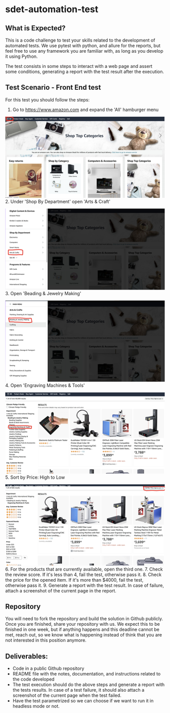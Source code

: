 # sdet-automation-test
## What is Expected?
This is a code challenge to test your skills related to the development of automated tests. We use pytest with python, 
and allure for the reports, but feel free to use any framework you are familiar with, as long as you develop it using 
Python. 

The test consists in some steps to interact with a web page and assert some conditions, generating a report with the test result after the execution.

## Test Scenario - Front End test
For this test you should follow the steps:
1. Go to https://www.amazon.com and expand the 'All' hamburger menu

![](./imgs/img_1.jpg)
2. Under 'Shop By Department' open 'Arts & Craft'

![](./imgs/img_2.jpg)
3. Open 'Beading & Jewelry Making'

![](./imgs/img_3.jpg)
4. Open 'Engraving Machines & Tools'

![](./imgs/img_4.jpg)
5. Sort by Price: High to Low

![](./imgs/img_5.jpg)
6. For the products that are currently available, open the third one.
7. Check the review score. If it's less than 4, fail the test, otherwise pass it.
8. Check the price for the opened item. If it's more than $4000, fail the test, otherwise pass it.
9. Generate a report with the test result. In case of failure, attach a screenshot of the current page in the report.

## Repository
You will need to fork the repository and build the solution in Github publicly. Once you are finished, share your
repository with us. We expect this to be finished in one week, but if anything happens and this deadline cannot be met, 
reach out, so we know what is happening instead of think that you are not interested in this position anymore. 

## Deliverables:
* Code in a public Github repository
* README file with the notes, documentation, and instructions related to the code developed
* The test execution should do the above steps and generate a report with the tests results. In case of a test failure, it should also attach a screenshot of the current page when the test failed.
* Have the test parametrized so we can choose if we want to run it in headless mode or not.
